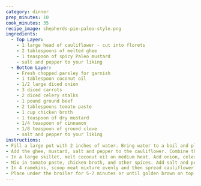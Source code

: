 ```yaml
---
category: dinner
prep_minutes: 10
cook_minutes: 35
recipe_image: shepherds-pie-paleo-style.png
ingredients:
  - Top Layer:
    - 1 large head of cauliflower - cut into florets
    - 2 tablespoons of melted ghee
    - 1 teaspoon of spicy Paleo mustard
    - salt and pepper to your liking
  - Bottom Layer:
    - Fresh chopped parsley for garnish
    - 1 tablespoon coconut oil
    - 1/2 large diced onion
    - 3 diced carrots
    - 2 diced celery stalks
    - 1 pound ground beef
    - 2 tablespoons tomato paste
    - 1 cup chicken broth
    - 1 teaspoon of dry mustard
    - 1/4 teaspoon of cinnamon
    - 1/8 teaspoon of ground clove
    - salt and pepper to your liking
instructions:
- Fill a large pot with 2 inches of water. Bring water to a boil and place a steamer insert inside with add cauliflower florets then cover with lid. Steam for 12-14 minutes or until tender. Pour out water and place cauliflower back in pot.
- Add the ghee, mustard, salt and pepper to the cauliflower. Combine these ingredients with an immersion blender or food processor until smooth. Place to the side.
- In a large skillet, melt coconut oil on medium heat. Add onion, celery, and carrots and saute for 5 minutes. Add and brown ground beef.
- Mix in tomato paste, chicken broth, and other spices. Add salt and pepper to your liking. Allow mixture to simmer until majority of the liquid has evaporated (around 8 minutes and stir occasionally).
- In 4 ramekins, scoop meat mixture evenly and then spread cauliflower puree on top. Use a fork to create texture and drizzle with a little olive oil (or avocado oil).
- Place under the broiler for 5-7 minutes or until golden brown on top. Add a dash of fresh parsley and serve.
---
```

